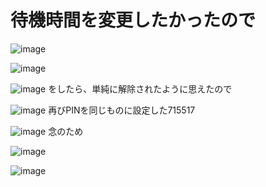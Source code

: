 # 待機時間を変更したかったので

![image](https://user-images.githubusercontent.com/949913/226253527-9ac11815-1b40-48ee-83ca-808af44f3780.png)

![image](https://user-images.githubusercontent.com/949913/226253794-da00cfd4-97cb-4f27-8caf-6c5ed1e5e7f7.png)

![image](https://user-images.githubusercontent.com/949913/226253834-8a0c56e5-2d1b-4d45-8a0d-922b4d185dc6.png)
をしたら、単純に解除されたように思えたので

![image](https://user-images.githubusercontent.com/949913/226253924-c6a16248-1c15-42b3-b837-7855dc9975fb.png)
再びPINを同じものに設定した715517

![image](https://user-images.githubusercontent.com/949913/226254001-d3dc410c-6c12-48f2-9de3-836ba1efa65a.png)
念のため 

![image](https://user-images.githubusercontent.com/949913/226254052-fe532f8a-f190-4265-a7ee-55a692351554.png)

![image](https://user-images.githubusercontent.com/949913/226254087-c1e58c6a-3985-4d8b-88c8-12279751dee6.png)
